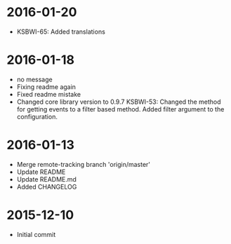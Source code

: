 2016-01-20
==========

  * KSBWI-65: Added translations

2016-01-18
==========

  * no message
  * Fixing readme again
  * Fixed readme mistake
  * Changed core library version to 0.9.7
    KSBWI-53: Changed the method for getting events to a filter based method.
    Added filter argument to the configuration.

2016-01-13
==========

  * Merge remote-tracking branch 'origin/master'
  * Update README
  * Update README.md
  * Added CHANGELOG

2015-12-10
==========

  * Initial commit
